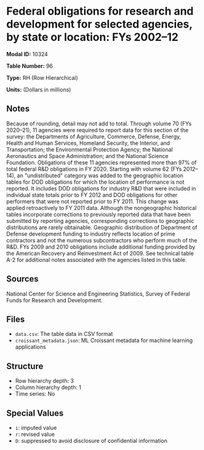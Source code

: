 # Federal obligations for research and development for selected agencies, by state or location: FYs 2002&#8211;12

**Modal ID:** 10324

**Table Number:** 96

**Type:** RH (Row Hierarchical)

**Units:** (Dollars in millions)

## Notes

Because of rounding, detail may not add to total. Through volume 70 (FYs 2020–21), 11 agencies were required to report data for this section of the survey: the Departments of Agriculture, Commerce, Defense, Energy, Health and Human Services, Homeland Security, the Interior, and Transportation; the Environmental Protection Agency; the National Aeronautics and Space Administration; and the National Science Foundation. Obligations of these 11 agencies represented more than 97% of total federal R&D obligations in FY 2020. Starting with volume 62 (FYs 2012–14), an "undistributed" category was added to the geographic location tables for DOD obligations for which the location of performance is not reported. It includes DOD obligations for industry R&D that were included in individual state totals prior to FY 2012 and DOD obligations for other performers that were not reported prior to FY 2011. This change was applied retroactively to FY 2011 data. Although the nongeographic historical tables incorporate corrections to previously reported data that have been submitted by reporting agencies, corresponding corrections to geographic distributions are rarely obtainable. Geographic distribution of Department of Defense development funding to industry reflects location of prime contractors and not the numerous subcontractors who perform much of the R&D. FYs 2009 and 2010 obligations include additional funding provided by the American Recovery and Reinvestment Act of 2009. See technical table A-2 for additional notes associated with the agencies listed in this table.

## Sources

National Center for Science and Engineering Statistics, Survey of Federal Funds for Research and Development.

## Files

- `data.csv`: The table data in CSV format
- `croissant_metadata.json`: ML Croissant metadata for machine learning applications

## Structure

- Row hierarchy depth: 3
- Column hierarchy depth: 1
- Time series: No

## Special Values

- `i`: imputed value
- `r`: revised value
- `D`: suppressed to avoid disclosure of confidential information
